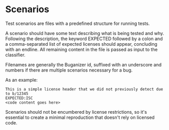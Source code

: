 # Scenarios

Test scenarios are files with a predefined structure for running tests.

A scenario should have some text describing what is being tested and why.
Following the description, the keyword EXPECTED followed by a colon and a
comma-separated list of expected licenses should appear, concluding with an
endline. All remaining content in the file is passed as input to the classifier.

Filenames are generally the Buganizer id, suffixed with an underscore and
numbers if there are multiple scenarios necessary for a bug.

As an example:

```
This is a simple license header that we did not previously detect due
to b/12345
EXPECTED:ISC
<code content goes here>
```

Scenarios should not be encumbered by license restrictions, so it's essential to
create a minimal reproduction that doesn't rely on licensed code.

